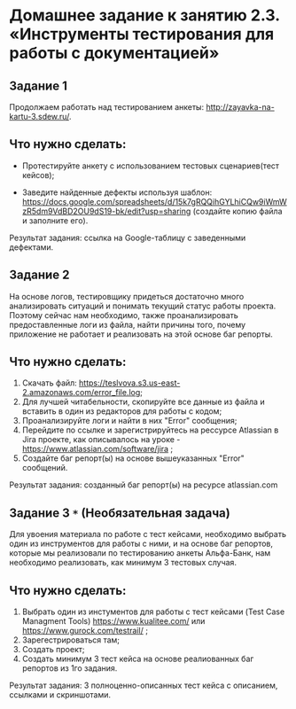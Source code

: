 # Домашнее задание к занятию 2.3. «Инструменты тестирования для работы с документацией»

## Задание 1
Продолжаем работать над тестированием анкеты: http://zayavka-na-kartu-3.sdew.ru/. 

## Что нужно сделать:
* Протестируйте анкету с использованием тестовых сценариев(тест кейсов);

* Заведите найденные дефекты используя шаблон: https://docs.google.com/spreadsheets/d/15k7gRQQihGYLhiCQw9iWmWzR5dm9VdBD2OU9dS19-bk/edit?usp=sharing
(создайте копию файла и заполните его).

Результат задания: ссылка на Google-таблицу с заведенными дефектами. 


## Задание 2

На основе логов, тестировщику придеться достаточно много анализировать ситуаций и понимать текущий статус работы проекта. Поэтому сейчас нам необходимо, также проанализировать предоставленные логи из файла, найти причины того, почему приложение не работает и реализовать на этой основе баг репорты.

## Что нужно сделать:
1. Скачать файл: https://teslvova.s3.us-east-2.amazonaws.com/error_file.log;
2. Для лучшей читабельности, скопируйте все данные из файла и вставить в один из редакторов для работы с кодом;
3. Проанализируйте логи и найти в них "Error" сообщения;
4. Перейдите по ссылке и зарегистрируйтесь на рессурсе Atlassian в Jira проекте, как описывалось на уроке - https://www.atlassian.com/software/jira ;
5. Создайте баг репорт(ы) на основе вышеуказанных "Error" сообщений.

Результат задания: созданный баг репорт(ы) на ресурсе atlassian.com

## Задание 3 `*` (Необязательная задача)

Для увоения материала по работе с тест кейсами, необходимо выбрать один из инструментов для работы с ними, и на основе баг репортов, которые мы реализовали по тестированию анкеты Альфа-Банк, нам необходимо реализовать, как минимум 3 тестовых случая.
## Что нужно сделать:

1. Выбрать один из инстументов для работы с тест кейсами (Test Case Managment Tools) https://www.kualitee.com/ или https://www.gurock.com/testrail/ ;
2. Зарегестрироваться там;
3. Создать проект;
4. Создать минимум 3 тест кейса на основе реалиованных баг репортов из 1го задания.

Результат задания: 3 полноценно-описанных тест кейса с описанием, ссылками и скриншотами.
